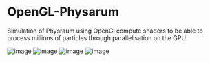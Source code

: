 # OpenGL-Physarum
Simulation of Physraum using OpenGl compute shaders to be able to process millions of particles through parallelisation on the GPU

![image](https://github.com/GeorgiySav/OpenGL-Physarum/assets/54809902/dd8626a0-9817-4bcf-9d94-88d7c8873d99)
![image](https://github.com/GeorgiySav/OpenGL-Physarum/assets/54809902/a7d1276f-8abc-4ef0-9408-b0fca0d996a7)
![image](https://github.com/GeorgiySav/OpenGL-Physarum/assets/54809902/eb4b25b1-4f8f-46d3-8448-02ad51376e72)
![image](https://github.com/GeorgiySav/OpenGL-Physarum/assets/54809902/e8026263-098c-4cff-906c-5da4e96f41b5)
